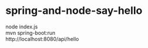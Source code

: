 # spring-and-node-say-hello

node index.js
<br/>
mvn spring-boot:run
<br/>
http://localhost:8080/api/hello
